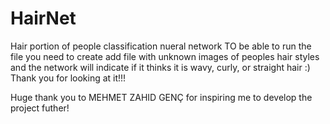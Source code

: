 # HairNet
Hair portion of people classification nueral network
TO be able to run the file you need to create add file with unknown images of peoples hair styles and the network will indicate if it thinks it is wavy, curly, or straight hair :) 
Thank you for looking at it!!!

Huge thank you to MEHMET ZAHID GENÇ for inspiring me to develop the project futher!
